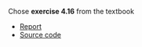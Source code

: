 Chose **exercise 4.16** from the textbook

- [Report](https://www.zybuluo.com/zhousiyuan12138/note/971501)
- [Source code](https://github.com/zhousiyuan12138/compuational_physics_N2015301020051/blob/master/Exercise%2009/%E4%BB%A3%E7%A0%81.py)




